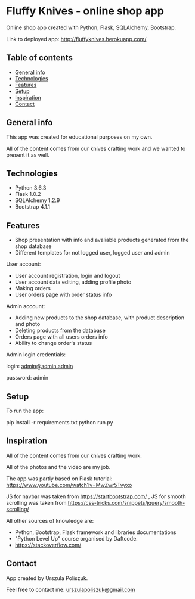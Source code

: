 # Fluffy Knives - online shop app
Online shop app created with Python, Flask, SQLAlchemy, Bootstrap.

Link to deployed app: http://fluffyknives.herokuapp.com/

## Table of contents
* [General info](#general-info)
* [Technologies](#technologies)
* [Features](#features)
* [Setup](#setup)
* [Inspiration](#inspiration)
* [Contact](#contact)

## General info
This app was created for educational purposes on my own.

All of the content comes from our knives crafting work and we wanted to present it as well.

## Technologies
* Python 3.6.3
* Flask 1.0.2
* SQLAlchemy 1.2.9
* Bootstrap 4.1.1

## Features
* Shop presentation with info and avaliable products generated from the shop database
* Different templates for not logged user, logged user and admin

User account:
* User account registration, login and logout
* User account data editing, adding profile photo
* Making orders
* User orders page with order status info

Admin account:
* Adding new products to the shop database, with product description and photo
* Deleting products from the database
* Orders page with all users orders info
* Ability to change order's status

Admin login credentials:

login: admin@admin.admin

password: admin

## Setup
To run the app:

pip install -r requirements.txt
python run.py

## Inspiration
All of the content comes from our knives crafting work. 

All of the photos and the video are my job.

The app was partly based on Flask tutorial: https://www.youtube.com/watch?v=MwZwr5Tvyxo

JS for navbar was taken from https://startbootstrap.com/ , JS for smooth scrolling was taken from https://css-tricks.com/snippets/jquery/smooth-scrolling/

All other sources of knowledge are:
* Python, Bootstrap, Flask framework and libraries documentations
* "Python Level Up" course organised by Daftcode.
* https://stackoverflow.com/

## Contact
App created by Urszula Poliszuk.

Feel free to contact me: urszulapoliszuk@gmail.com
